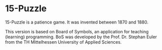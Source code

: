 # 15-Puzzle
15-Puzzle is a patience game. It was invented between 1870 and 1880. 

This version is based on Board of Symbols, an application for teaching (learning) programming. BoS was developed by the Prof. Dr. Stephan Euler from the TH Mittelhessen University of Applied Sciences.
